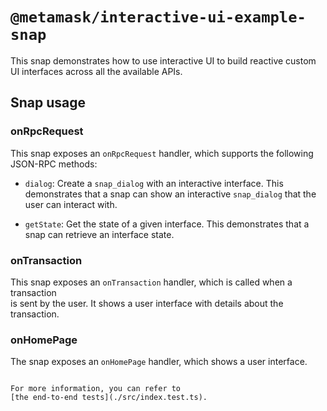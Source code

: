 # `@metamask/interactive-ui-example-snap`

This snap demonstrates how to use interactive UI to build reactive custom UI interfaces across all the available APIs.

## Snap usage

### onRpcRequest

This snap exposes an `onRpcRequest` handler, which supports the following
JSON-RPC methods:

- `dialog`: Create a `snap_dialog` with an interactive interface. This demonstrates that a snap can show an interactive `snap_dialog` that the user can interact with.

- `getState`: Get the state of a given interface. This demonstrates that a snap can retrieve an interface state.

### onTransaction

This snap exposes an `onTransaction` handler, which is called when a transaction  
is sent by the user. It shows a user interface with details about the transaction.

### onHomePage

The snap exposes an `onHomePage` handler, which shows a user interface.

```

For more information, you can refer to
[the end-to-end tests](./src/index.test.ts).
```
